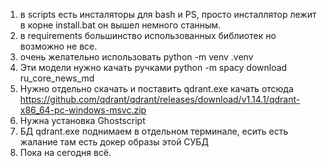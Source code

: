 
1. в scripts есть инсталяторы для bash и PS, просто инсталлятор лежит в корне install.bat он вышел немного станным.
2. в requirements большинство использованных библиотек но возможно не все.
3. очень желательно использовать python -m venv .venv
3. Эти модели нужно качать ручками python -m spacy download ru_core_news_md
4. Нужно отдельно скачать и поставить qdrant.exe качать отсюда https://github.com/qdrant/qdrant/releases/download/v1.14.1/qdrant-x86_64-pc-windows-msvc.zip
5. Нужна установка Ghostscript
6. БД qdrant.exe поднимаем в отдельном терминале, есить есть жалание там есть докер образы этой СУБД
7. Пока на сегодня всё.